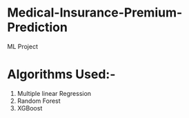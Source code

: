 # Medical-Insurance-Premium-Prediction
ML Project

# Algorithms Used:-
 1. Multiple linear Regression
 2. Random Forest
 3. XGBoost
 
